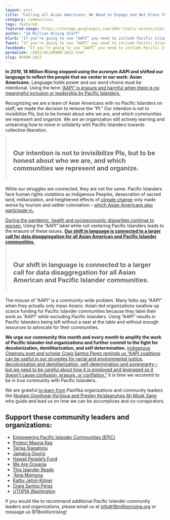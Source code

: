 ```yaml
---
layout: post
title: "Calling all Asian Americans: We Need to Engage and Not Erase the “PI” in “AAPI”"
category: communities
tags: featured
featured-image: https://storage.googleapis.com/18mr-static-assets/static/images/featured/aapi-22.png
author: "18 Million Rising Staff"
blurb: "If you’re going to use “AAPI” you need to include Pacific Islanders"
Tweet: “If you’re going to use “AAPI” you need to include Pacific Islanders”
facebook: “If you’re going to use “AAPI” you need to include Pacific Islanders”
permalink: /2022/05/APAHM-2022.html
slug: APAHM-2022
---
```

<head>
<style>
blockquote {
    padding: 10px 20px;
    margin: 0 0 20px;
    font-size: 10px;
    border-left: 5px solid #eee;
}
</style>
</head>

**In 2019, 18 Million Rising stopped using the acronym AAPI and shifted our language to reflect the people that we center in our work: Asian Americans.** Language holds power and our word choice must be intentional. Using the term [“AAPI” is erasure and harmful when there is no meaningful inclusion or leadership by Pacific Islanders.](https://www.today.com/news/how-inclusive-aapi-pacific-islanders-debate-label-t218371)

Recognizing we are a team of Asian Americans with no Pacific Islanders on staff, we made the decision to remove the “PI.” Our intention is not to invisibilize PIs, but to be honest about who we are, and which communities we represent and organize. We are an organization still actively learning and unlearning how to move in solidarity with Pacific Islanders towards collective liberation.

 > # Our intention is not to invisibilize PIs, but to be honest about who we are, and which communities we represent and organize.

While our struggles are connected, they are not the same. Pacific Islanders face human rights violations as Indigenous Peoples, desecration of sacred land, militarization, and heightened effects of [climate change](https://climateandcapitalism.com/2014/08/27/pacific-climate-warriors-we-are-not-drowning-we-are-fighting/) only made worse by tourism and settler colonialism – [which Asian Americans also participate in.](https://uhpress.hawaii.edu/title/asian-settler-colonialism-from-local-governance-to-the-habits-of-everyday-life-in-hawaii/) 

[During the pandemic, health and socioeconomic disparities continue to worsen.](https://www.vox.com/2020/12/14/22168249/pacific-islanders-native-hawaiians-covid-19-pandemic) Using the “AAPI” label while not centering Pacific Islanders leads to the erasure of these issues. **[Our shift in language is connected to a larger call for data disaggregation for all Asian American and Pacific Islander communities.](http://reappropriate.co/2016/04/all-californians-deserve-to-be-counted-why-data-disaggregation-matters-for-aapis-allcacounts/)**

 > # Our shift in language is connected to a larger call for data disaggregation for all Asian American and Pacific Islander communities.

The misuse of “AAPI” is a community-wide problem. Many folks say “AAPI” when they actually only mean Asians. Asian-led organizations swallow up scarce funding for Pacific Islander communities because they label their work as “AAPI” while excluding Pacific Islanders. Using “AAPI” results in Pacific Islanders being left without a seat at the table and without enough resources to advocate for their communities.

**We urge our community this month and every month to amplify the work of Pacific Islander-led organizations and further commit to the fight for decolonization, demilitarization, and self determination.** [Indigenous Chamoru poet and scholar Craig Santos Perez reminds us “AAPI coalitions can be useful in our struggles for racial and environmental justice, decolonization and demilitarization, self-determination and sovereignty-- but we need to be careful about how it is employed and leveraged so it doesn't cause confusion, erasure, or conflation.”](https://twitter.com/craigsperez/status/1372330500308705282)
It is time we recommit to be in true community with Pacific Islanders. 

We are grateful [to learn from](https://18millionrising.org/2019/11/maunakea.html) Pasifika organizations and community leaders like [Noelani Goodyear-Kaʻōpua and Presley Ke’alaanuhea Ah Mook Sang](https://www.youtube.com/watch?v=GN9JvZLYOus&t=470s) who guide and lead us on how we can be accomplices and co-conspirators.

<h2>Support these community leaders and organizations:</h2>

- [Empowering Pacific Islander Communities (EPIC)](https://www.empoweredpi.org/)
- [Protect Mauna Kea](https://www.instagram.com/protectmaunakea/)
- [Terisa Siagatonu](https://www.instagram.com/terisasiagatonu/)
- [Jamaica Osorio](https://www.instagram.com/jamaicaosorio/) 
- [Hawaii People’s Fund](https://www.instagram.com/hawaiipeoplesfund) 
- [We Are Oceania](https://www.weareoceania.org/)
- [This Islander Reads](https://www.instagram.com/thisislanderreads) 
- [ʻĀina Momona](https://www.instagram.com/ainamomona)
- [Kathy Jetnil-Kijiner](https://www.instagram.com/kathyjkijiners)
- [Craig Santos Perez](https://twitter.com/craigsperez)
- [UTOPIA Washington](https://www.instagram.com/utopia_wa/)

If you would like to recommend additional Pacific Islander community leaders and organizations, please email us at info@18millionrising.org or message us @18millionrising!



